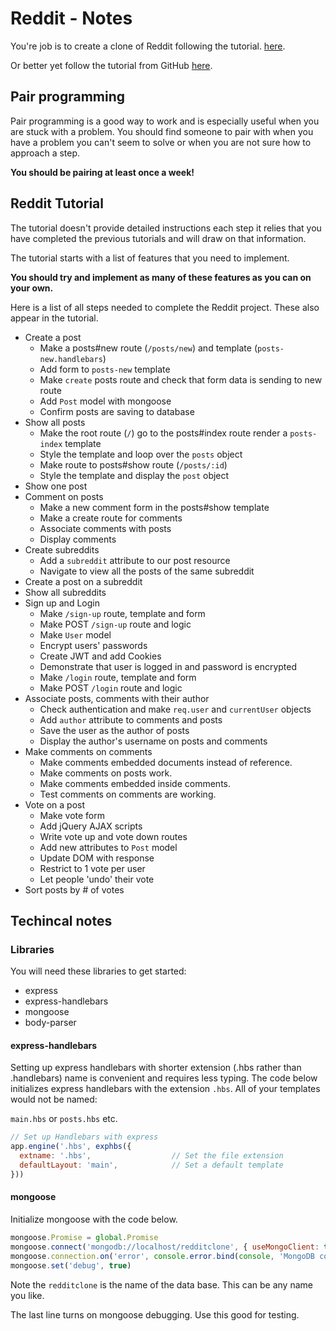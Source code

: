 # Reddit - Notes

You're job is to create a clone of Reddit following the tutorial.
[here](https://www.makeschool.com/online-courses/tutorials/reddit-clone-in-node-js/technical-planning).

Or better yet follow the tutorial from GitHub 
[here](https://github.com/MakeSchool-Tutorials/Node-Reddit-Clone).

## Pair programming

Pair programming is a good way to work and is especially useful when you 
are stuck with a problem. You should find someone to pair with when you 
have a problem you can't seem to solve or when you are not sure how to 
approach a step. 

**You should be pairing at least once a week!**

## Reddit Tutorial 

The tutorial doesn't provide detailed instructions each step
it relies that you have completed the previous tutorials and will draw
on that information. 

The tutorial starts with a list of features that you need to implement. 

**You should try and implement as many of these features as you can on 
your own.** 

Here is a list of all steps needed to complete the Reddit project. 
These also appear in the tutorial.  

- Create a post
  - Make a posts#new route (`/posts/new`) and template (`posts-new.handlebars`)
  - Add form to `posts-new` template
  - Make `create` posts route and check that form data is sending to new route
  - Add `Post` model with mongoose
  - Confirm posts are saving to database
- Show all posts
  - Make the root route (`/`) go to the posts#index route render a `posts-index` template
  - Style the template and loop over the `posts` object
  - Make route to posts#show route (`/posts/:id`)
  - Style the template and display the `post` object
- Show one post
- Comment on posts
  - Make a new comment form in the posts#show template
  - Make a create route for comments
  - Associate comments with posts
  - Display comments
- Create subreddits
  - Add a `subreddit` attribute to our post resource
  - Navigate to view all the posts of the same subreddit
- Create a post on a subreddit
- Show all subreddits
- Sign up and Login
  - Make `/sign-up` route, template and form
  - Make POST `/sign-up` route and logic
  - Make `User` model
  - Encrypt users' passwords
  - Create JWT and add Cookies
  - Demonstrate that user is logged in and password is encrypted
  - Make `/login` route, template and form
  - Make POST `/login` route and logic
- Associate posts, comments with their author
  - Check authentication and make `req.user` and `currentUser` objects
  - Add `author` attribute to comments and posts
  - Save the user as the author of posts
  - Display the author's username on posts and comments
- Make comments on comments
  - Make comments embedded documents instead of reference.
  - Make comments on posts work.
  - Make comments embedded inside comments.
  - Test comments on comments are working.
- Vote on a post
  - Make vote form
  - Add jQuery AJAX scripts
  - Write vote up and vote down routes
  - Add new attributes to `Post` model
  - Update DOM with response
  - Restrict to 1 vote per user
  - Let people 'undo' their vote
- Sort posts by # of votes

## Techincal notes

### Libraries

You will need these libraries to get started: 

- express
- express-handlebars
- mongoose
- body-parser

#### express-handlebars

Setting up express handlebars with shorter extension (.hbs rather than 
.handlebars) name is convenient and requires less typing. The code 
below initializes express handlebars with the extension `.hbs`. All of 
your templates would not be named:

`main.hbs` or `posts.hbs` etc. 

```JavaScript
// Set up Handlebars with express
app.engine('.hbs', exphbs({
  extname: '.hbs',                  // Set the file extension
  defaultLayout: 'main',            // Set a default template
}))
```

#### mongoose 

Initialize mongoose with the code below. 

```JavaScript
mongoose.Promise = global.Promise
mongoose.connect('mongodb://localhost/redditclone', { useMongoClient: true })
mongoose.connection.on('error', console.error.bind(console, 'MongoDB connection Error:'))
mongoose.set('debug', true)
```

Note the `redditclone` is the name of the data base. This can be 
any name you like. 

The last line turns on mongoose debugging. Use this good for testing.

















